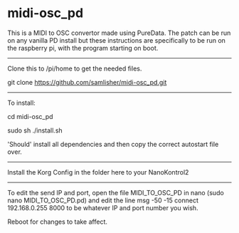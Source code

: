 # midi-osc_pd
This is a MIDI to OSC convertor made using PureData. The patch can be run on any vanilla PD install but these instructions are specifically to be run on the raspberry pi, with the program starting on boot.

------------

Clone this to /pi/home to get the needed files.

git clone https://github.com/samlisher/midi-osc_pd.git

------------

To install:

cd midi-osc_pd

sudo sh ./install.sh

'Should' install all dependencies and then copy the correct autostart file over.

------------

Install the Korg Config in the folder here to your NanoKontrol2

------------

To edit the send IP and port, open the file MIDI_TO_OSC_PD in nano (sudo nano MIDI_TO_OSC_PD.pd) and edit the line msg -50 -15 connect 192.168.0.255 8000 to be whatever IP and port number you wish.

Reboot for changes to take affect.
